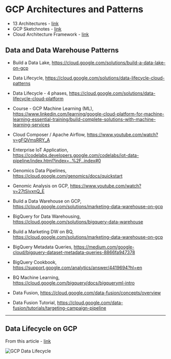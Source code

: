 # GCP Architectures and Patterns

- 13 Architectures - [link](https://cloud.google.com/blog/products/application-development/13-popular-application-architectures-for-google-cloud)
- GCP Sketchnotes - [link](https://thecloudgirl.dev/index.html)
- Cloud Architecture Framework - [link](https://cloud.google.com/architecture/framework)

## Data and Data Warehouse Patterns

- Build a Data Lake, https://cloud.google.com/solutions/build-a-data-lake-on-gcp
- Data Lifecycle, https://cloud.google.com/solutions/data-lifecycle-cloud-patterns
- Data Lifecycle - 4 phases, https://cloud.google.com/solutions/data-lifecycle-cloud-platform
- Course - GCP Machine Learning (ML), https://www.linkedin.com/learning/google-cloud-platform-for-machine-learning-essential-training/build-complete-solutions-with-machine-learning-services
- Cloud Composer / Apache Airflow, https://www.youtube.com/watch?v=gFQVmsRRY_A
- Enterprise IoT Application, https://codelabs.developers.google.com/codelabs/iot-data-pipeline/index.html?index=..%2F..index#0
- Genomics Data Pipelines, https://cloud.google.com/genomics/docs/quickstart
- Genomic Analysis on GCP, https://www.youtube.com/watch?v=27tSivxnQ_E

- Build a Data Warehouse on GCP, https://cloud.google.com/solutions/marketing-data-warehouse-on-gcp
- BigQuery for Data Warehousing, https://cloud.google.com/solutions/bigquery-data-warehouse
- Build a Marketing DW on BQ, https://cloud.google.com/solutions/marketing-data-warehouse-on-gcp
- BigQuery Metadata Queries, https://medium.com/google-cloud/bigquery-dataset-metadata-queries-8866fa947378
- BigQuery Cookbook, https://support.google.com/analytics/answer/4419694?hl=en
- BQ Machine Learning, https://cloud.google.com/bigquery/docs/bigqueryml-intro
- Data Fusion, https://cloud.google.com/data-fusion/concepts/overview
- Data Fusion Tutorial, https://cloud.google.com/data-fusion/tutorials/targeting-campaign-pipeline
    
---

## Data Lifecycle on GCP

From this article - [link](https://cloud.google.com/solutions/data-lifecycle-cloud-platform)

![GCP Data Lifecycle](https://github.com/lynnlangit/gcp-essentials/blob/master/7_sample_data/images/data-lifecycle.png)


